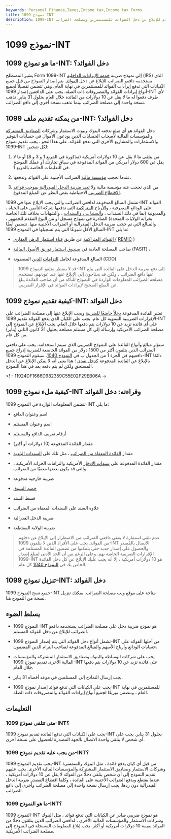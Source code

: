```yaml
---
keywords: Personal Finance,Taxes,Income tax,Income tax Forms
title: نموذج 1099-INT
description: 1099-INT هو النموذج الضريبي المستخدم للإبلاغ عن دخل الفوائد للمستثمرين ومصلحة الضرائب.
---
```


# نموذج 1099-INT
## ما هو نموذج 1099-INT: دخل الفوائد؟

يشير المصطلح Form 1099-INT إلى نموذج ضريبة [خدمة الإيرادات الداخلية](/irs) (IRS) الذي يستخدمه دافعو الضرائب للإبلاغ عن دخل [الفوائد](/interest). يتم إصدار النموذج من قبل جميع الكيانات التي تدفع إيرادات الفوائد للمستثمرين في نهاية العام. وهي تتضمن تفصيلاً لجميع أنواع إيرادات الفوائد والمصروفات ذات الصلة. يجب على الدافعين إصدار 1099-INT لأي طرف دفعوا له ما لا يقل عن 10 دولارات من الفائدة خلال العام بحلول 31 يناير. تذهب نسخة واحدة إلى مصلحة الضرائب بينما تذهب نسخة أخرى إلى دافع الضرائب.

## من يمكنه تقديم ملف 1099-INT: دخل الفوائد؟

دخل الفوائد هو أي مبلغ تدفعه البنوك وبيوت الاستثمار وشركات [الصناديق المشتركة](/mutualfund) والمؤسسات المالية لأصحاب الحسابات الذين يودعون الأموال في حسابات التوفير والاستثمارات والمشاريع الأخرى التي تدفع الفوائد. على هذا النحو ، يجب تقديم نموذج 1099-INT لكل شخص:

1. من يتلقى ما لا يقل عن 10 دولارات أمريكية (مذكورة في المربع 1 و 3 و 8) أو ما لا يقل عن 600 دولار أمريكي من الفوائد المدفوعة في سياق تجارتك أو عملك الموضح في التعليمات الخاصة بالمربع 1.

1. عندما تحجب [مؤسسة مالية](/financialinstitution) الضرائب الأجنبية على الفوائد وتدفعها.

1. من الذي تحجب عنه مؤسسة مالية ولا [تعيد ضريبة الدخل الفيدرالية بموجب قواعد](/refund) [الاقتطاع الضريبي](/withholding) الاحتياطية بغض النظر عن المبلغ المدفوع.

تشمل المبالغ المدفوعة لدافعي الضرائب والتي يجب الإبلاغ عنها في 1099-INT الفوائد على الودائع المصرفية ، [والأرباح](/accumulated-dividend) [المتراكمة](/accumulated-dividend) التي تدفعها شركة التأمين على الحياة ، والمديونية (بما في ذلك السندات ، [والسندات ، والسندات](/debenture) ، والشهادات بخلاف تلك الخاصة بخزانة الولايات المتحدة) الصادرة في نموذج مسجل أو من النوع المقدم للجمهور ، والمبالغ التي تم حجب ضريبة الدخل الفيدرالية أو الضرائب الأجنبية منها. تتضمن أيضًا المبالغ الأقل شيوعًا التي يتم تسجيلها في النموذج 1099-INT ما يلي:

- [الفوائد المتراكمة](/accruedinterest) عن طريق [قناة استثمار الرهن العقاري (](/real-estate-mortgage-investment-conduit-remic) [REMIC](/real-estate-mortgage-investment-conduit-remic) )

- صاحب المصلحة العادية في [صندوق استثمار توريق الأصول المالية](/financial-asset-securitization-investment-trust-fasit) (FASIT) ،

- المبالغ المدفوعة لحامل [التزامات](/cdo) [الدين](/cdo) المضمونة (CDO)

> قد لا يضطر متلقو النموذج 1099-INT إلى دفع ضريبة الدخل على الفائدة التي يبلغ عنها دافع الضرائب ، ولكن قد يحتاجون إلى الإبلاغ عنها عند عودتهم. تستخدم مصلحة الضرائب المعلومات الواردة في النموذج للتأكد من أن صاحب الفائدة يبلغ عن المبلغ الصحيح لإيرادات الفوائد في الإقرار الضريبي.

>

## كيفية تقديم نموذج 1099-INT: دخل الفوائد

تعتبر الفائدة المدفوعة [دخلاً خاضعًا للضريبة](/taxableincome) ويجب الإبلاغ عنها إلى مصلحة الضرائب على الإقرارات الضريبية السنوية كل عام. يجب على الكيان الذي يدفع الفوائد تقديم 1099-INT على أي فائدة تزيد عن 10 دولارات يتم دفعها خلال العام. يجب الإبلاغ عن النموذج إلى مصلحة الضرائب الأمريكية وإرساله إلى كل مستلم مصلحة بحلول 31 كانون الثاني (يناير) من كل عام.

ستؤثر مبالغ وأنواع الفائدة على النموذج الضريبي الذي سيتم استخدامه. يجب على دافعي الضرائب الذين يتلقون أكثر من 1500 دولار من الفوائد الخاضعة للضريبة إدراج جميع دافعيهم في الجزء 1 من الجدول ب في [النموذج 1040](/1040). سيقوم النموذج 1099-INT دائمًا بالإبلاغ عن الفائدة المدفوعة [كدخل نقدي](/cashbasistaxpayer) ؛ هذا يعني أنه لا يمكن الإبلاغ عن الدخل المستحق ولكن لم يتم دفعه بعد في هذا النموذج.

<! - 11924DF1666D982359C55E02F29EB06A ->

## كيفية ملء نموذج 1099-INT وقراءته: دخل الفوائد

تتضمن المعلومات الواردة في النموذج 1099-INT ما يلي:

- اسم وعنوان الدافع

- اسم وعنوان المستلم

- أرقام تعريف الدافع والمستلم

- مقدار الفائدة المدفوعة (10 دولارات أو أكثر)

- مقدار [الفائدة المعفاة من الضرائب](/taxexemptinterest) ، مثل تلك على [السندات البلدية](/municipalbond)

- مقدار الفائدة المدفوعة على [سندات الادخار](/ussavingsbonds) الأمريكية والتزامات الخزانة الأمريكية ، والتي قد يكون بعضها معفيًا من الضرائب

- ضريبة خارجية مدفوعة

- [خصم السوق](/market-discount)

- قسط السند

- علاوة السند على السندات المعفاة من الضرائب

- ضريبة الدخل الفدرالية

- ضريبة الولاية المقتطعة

> عدم تلقي استمارة لا يعفي دافعي الضرائب من الاضطرار إلى الإبلاغ عن دخلهم من الفوائد. يجب على الأفراد الذين لا يتلقون 1099-INT الاتصال بالمُصدر والحصول على إصدار جديد حتى يتمكنوا من تضمين الفائدة المستلمة في الإقرارات الضريبية الخاصة بهم. وعلى الرغم من أن الحد الأدنى لمبلغ إصدار 1099-INT هو 10 دولارات أمريكية ، إلا أنه يجب عليك الإبلاغ عن كل دخل الفائدة الخاص بك في [النموذج 1040](/1040) كل عام.

>

## تنزيل نموذج 1099-INT: دخل الفوائد

جميع نسخ النموذج 1099-INT متاحة على موقع ويب مصلحة الضرائب. يمكنك تنزيل نسخة من النموذج هنا.

## يسلط الضوء

- النموذج 1099-INT هو نموذج ضريبة دخل على مصلحة الضرائب يستخدمه دافعو الضرائب للإبلاغ عن دخل الفوائد المستلم.

- تشمل أنواع دخل الفوائد التي يتم إصدار النموذج 1099-INT من أجلها الفوائد على حسابات الودائع وأرباح الأسهم والمبالغ المدفوعة لصاحب التزام الدين المضمون.

- يجب على شركات الوساطة والبنوك وصناديق الاستثمار المشتركة والمؤسسات المالية الأخرى تقديم نموذج 1099-INT على فائدة تزيد عن 10 دولارات يتم دفعها خلال العام.

- يجب إرسال النماذج إلى المستلمين في موعد أقصاه 31 يناير.

- يجب على الكيانات التي تدفع فوائد إصدار نموذج 1099-INT للمستثمرين في نهاية العام ، وتتضمن توزيعًا لجميع أنواع إيرادات الفوائد والمصروفات ذات الصلة.

## التعليمات

### متى تتلقى نموذج 1099-INT؟

يجب على الكيانات التي تدفع الفائدة تقديم نموذج 1099-INT بحلول 31 يناير. يجب على أي شخص لا يتلقى واحدة الاتصال بالجهة المصدرة للحصول على نسخة أخرى.

### من يجب عليه تقديم نموذج 1099-INT؟

يجب تقديم النموذج 1099-INT من قبل أي كيان يدفع فائدة ، مثل البنوك والسمسرة وشركات الاستثمار وصناديق الاستثمار المشتركة والمؤسسات المالية الأخرى. يجب عليهم تقديم النموذج إلى أي شخص يتلقى دخلًا من الفوائد لا يقل عن 10 دولارات أمريكية ، عندما يقتطع ويدفع الضرائب الأجنبية على الفائدة ، وكلما اقتطاع المصدر ضريبة الدخل الفيدرالية دون ردها. يجب إرسال نسخة واحدة إلى مصلحة الضرائب وأخرى إلى دافع الضرائب.

### ما هو النموذج 1099-INT؟

النموذج 1099-INT هو نموذج ضريبي صادر عن الكيانات التي تدفع فوائد ، مثل البنوك وشركات الاستثمار والمؤسسات المالية الأخرى ، لدافعي الضرائب الذين يتلقون دخلًا من الفوائد بقيمة 10 دولارات أمريكية أو أكثر. يجب إبلاغ المعلومات المسجلة في النموذج إلى مصلحة الضرائب الأمريكية.

